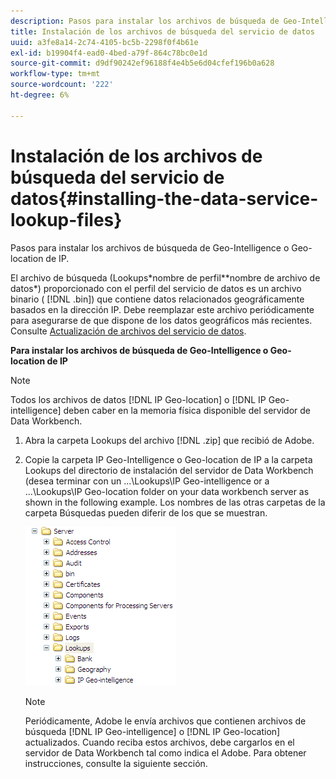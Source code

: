 ```yaml
---
description: Pasos para instalar los archivos de búsqueda de Geo-Intelligence o Geo-location de IP.
title: Instalación de los archivos de búsqueda del servicio de datos
uuid: a3fe8a14-2c74-4105-bc5b-2298f0f4b61e
exl-id: b19904f4-ead0-4bed-a79f-864c78bc0e1d
source-git-commit: d9df90242ef96188f4e4b5e6d04cfef196b0a628
workflow-type: tm+mt
source-wordcount: '222'
ht-degree: 6%

---
```


# Instalación de los archivos de búsqueda del servicio de datos{#installing-the-data-service-lookup-files}

Pasos para instalar los archivos de búsqueda de Geo-Intelligence o Geo-location de IP.

El archivo de búsqueda (Lookups\*nombre de perfil*\*nombre de archivo de datos*) proporcionado con el perfil del servicio de datos es un archivo binario ( [!DNL .bin]) que contiene datos relacionados geográficamente basados en la dirección IP. Debe reemplazar este archivo periódicamente para asegurarse de que dispone de los datos geográficos más recientes. Consulte [Actualización de archivos del servicio de datos](../../../../home/c-geo-oview/c-wk-data-svcs/c-updt-data-svc-files.md#concept-2b3d11e4cb814fc09add5de58a87045c).

**Para instalar los archivos de búsqueda de Geo-Intelligence o Geo-location de IP**

>[!NOTE]
>
>Todos los archivos de datos [!DNL IP Geo-location] o [!DNL IP Geo-intelligence] deben caber en la memoria física disponible del servidor de Data Workbench.

1. Abra la carpeta Lookups del archivo [!DNL .zip] que recibió de Adobe.
1. Copie la carpeta IP Geo-Intelligence o Geo-location de IP a la carpeta Lookups del directorio de instalación del servidor de Data Workbench (desea terminar con un ...\Lookups\IP Geo-intelligence or a ...\Lookups\IP Geo-location folder on your data workbench server as shown in the following example. Los nombres de las otras carpetas de la carpeta Búsquedas pueden diferir de los que se muestran.

   ![Información sobre los pasos](assets/Geo_installLookups_dirIP.png)

   >[!NOTE]
   >
   >Periódicamente, Adobe le envía archivos que contienen archivos de búsqueda [!DNL IP Geo-intelligence] o [!DNL IP Geo-location] actualizados. Cuando reciba estos archivos, debe cargarlos en el servidor de Data Workbench tal como indica el Adobe. Para obtener instrucciones, consulte la siguiente sección.
